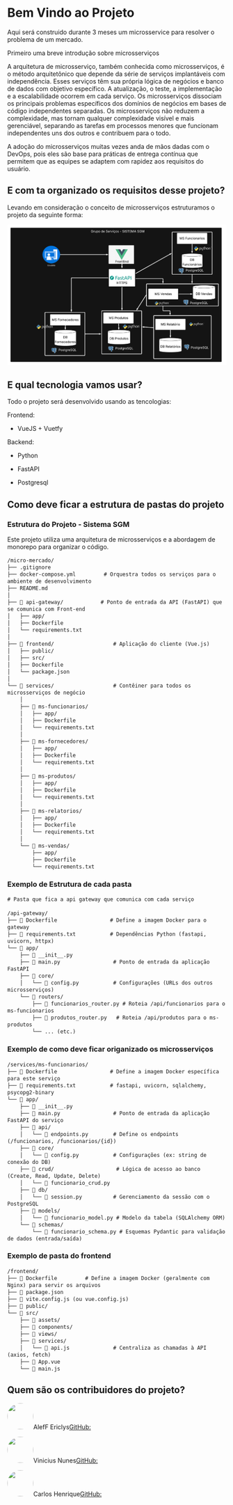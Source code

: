#  Bem Vindo ao Projeto

Aqui será construido durante 3 meses um microsservice para resolver o problema de um mercado.



Primeiro uma breve introdução sobre microsserviços

<p>A arquitetura de microsserviço, também conhecida como microsserviços, é o método arquitetônico que depende da série de serviços implantáveis com independência. Esses serviços têm sua própria lógica de negócios e banco de dados com objetivo específico. A atualização, o teste, a implementação e a escalabilidade ocorrem em cada serviço. Os microsserviços dissociam os principais problemas específicos dos domínios de negócios em bases de código independentes separadas. Os microsserviços não reduzem a complexidade, mas tornam qualquer complexidade visível e mais gerenciável, separando as tarefas em processos menores que funcionam independentes uns dos outros e contribuem para o todo.<p>

A adoção do microsserviços muitas vezes anda de mãos dadas com o DevOps, pois eles são base para práticas de entrega contínua que permitem que as equipes se adaptem com rapidez aos requisitos do usuário.


## E com ta organizado os requisitos desse projeto?

Levando em consideração o conceito de microsserviços estruturamos o projeto da seguinte forma:



![Micro_servico](/imgs/estrutura_micro_service.png)


## E qual tecnologia vamos usar?

Todo o projeto será desenvolvido usando as tencologias:


Frontend:<p>
   - VueJS + Vuetfy<p>


Backend:<p>
  -  Python <p>
  -  FastAPI <p>
  - Postgresql <p>

## Como deve ficar a estrutura de pastas do projeto
### Estrutura do Projeto - Sistema SGM

Este projeto utiliza uma arquitetura de microsserviços e a abordagem de monorepo para organizar o código.

```plaintext
/micro-mercado/
├── .gitignore
├── docker-compose.yml         # Orquestra todos os serviços para o ambiente de desenvolvimento
├── README.md
│
├── 📂 api-gateway/            # Ponto de entrada da API (FastAPI) que se comunica com Front-end
│   ├── app/
│   ├── Dockerfile
│   └── requirements.txt
│
├── 📂 frontend/                   # Aplicação do cliente (Vue.js)
│   ├── public/
│   ├── src/
│   ├── Dockerfile
│   └── package.json
│
└── 📂 services/                   # Contêiner para todos os microsserviços de negócio
    │
    ├── 📂 ms-funcionarios/
    │   ├── app/
    │   ├── Dockerfile
    │   └── requirements.txt
    │
    ├── 📂 ms-fornecedores/
    │   ├── app/
    │   ├── Dockerfile
    │   └── requirements.txt
    │
    ├── 📂 ms-produtos/
    │   ├── app/
    │   ├── Dockerfile
    │   └── requirements.txt
    │
    ├── 📂 ms-relatorios/
    │   ├── app/
    │   ├── Dockerfile
    │   └── requirements.txt
    │
    └── 📂 ms-vendas/
        ├── app/
        ├── Dockerfile
        └── requirements.txt
```

### Exemplo de Estrutura de cada pasta
```
# Pasta que fica a api gateway que comunica com cada serviço

/api-gateway/
├── 🐳 Dockerfile                 # Define a imagem Docker para o gateway
├── 📄 requirements.txt           # Dependências Python (fastapi, uvicorn, httpx)
└── 📂 app/
    ├── 📄 __init__.py
    ├── 📄 main.py                 # Ponto de entrada da aplicação FastAPI
    ├── 📂 core/
    │   └── 📄 config.py           # Configurações (URLs dos outros microsserviços)
    └── 📂 routers/
        ├── 📄 funcionarios_router.py # Roteia /api/funcionarios para o ms-funcionarios
        ├── 📄 produtos_router.py   # Roteia /api/produtos para o ms-produtos
        └── ... (etc.)
```
### Exemplo de como deve ficar origanizado os microsserviços

```
/services/ms-funcionarios/
├── 🐳 Dockerfile                 # Define a imagem Docker específica para este serviço
├── 📄 requirements.txt           # fastapi, uvicorn, sqlalchemy, psycopg2-binary
└── 📂 app/
    ├── 📄 __init__.py
    ├── 📄 main.py                 # Ponto de entrada da aplicação FastAPI do serviço
    ├── 📂 api/
    │   └── 📄 endpoints.py        # Define os endpoints (/funcionarios, /funcionarios/{id})
    ├── 📂 core/
    │   └── 📄 config.py           # Configurações (ex: string de conexão do DB)
    ├── 📂 crud/                    # Lógica de acesso ao banco (Create, Read, Update, Delete)
    │   └── 📄 funcionario_crud.py
    ├── 📂 db/
    │   └── 📄 session.py          # Gerenciamento da sessão com o PostgreSQL
    ├── 📂 models/
    │   └── 📄 funcionario_model.py # Modelo da tabela (SQLAlchemy ORM)
    └── 📂 schemas/
        └── 📄 funcionario_schema.py # Esquemas Pydantic para validação de dados (entrada/saída)

```

### Exemplo de pasta do frontend

``` 
/frontend/
├── 🐳 Dockerfile         # Define a imagem Docker (geralmente com Nginx) para servir os arquivos
├── 📄 package.json
├── 📄 vite.config.js (ou vue.config.js)
├── 📂 public/
└── 📂 src/
    ├── 📂 assets/
    ├── 📂 components/
    ├── 📂 views/
    ├── 📂 services/
    │   └── 📄 api.js              # Centraliza as chamadas à API (axios, fetch)
    ├── 📄 App.vue
    └── 📄 main.js
```
## Quem são os  contribuidores do projeto?

<img src="https://github.com/aleffericlys.png" width="60" height="60" style="border-radius: 50%;" >AlefF Ericlys[GitHub:](https://github.com/aleffericlys)

<img src="https://github.com/Vinicius02612.png" width="60" height="60" style="border-radius: 50%;">Vinicius Nunes[GitHub:](https://github.com/Vinicius02612)

<img src="https://github.com/carlosvale03.png" width="60" height="60" style="border-radius: 50%;">Carlos Henrique[GitHub:](https://github.com/carlosvale03)